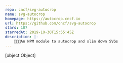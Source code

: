 ```yaml
---
repo: cncf/svg-autocrop
name: svg-autocrop
homepage: https://autocrop.cncf.io
url: https://github.com/cncf/svg-autocrop
stars: 107
starredAt: 2019-10-30T15:55:45Z
description: |-
    🚗🌽🔳An NPM module to autocrop and slim down SVGs
---
```


[object Object]
